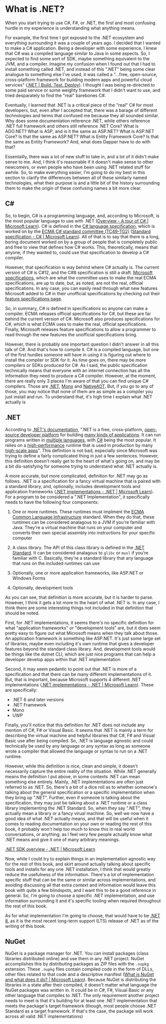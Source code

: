 # What is .NET?

When you start trying to use C#, F#, or .NET, the first and most confusing hurdle in my experience is understanding what anything means. 

For example, the first time I got exposed to the .NET ecosystem and everything surrounding it was a couple of years ago. I decided that I wanted to make a C# application. Being a developer with some experience, I knew that C# was a compiled language similar to Java in some aspects. So, I expected to find some sort of SDK, maybe something equivalent to the JVM, and a compiler. Imagine my confusion when I found out that I had to install something called .NET, and instead of this ".NET" being some clear analogue to something else I've used, it was called a "...free, open-source, cross-platform framework for building modern apps and powerful cloud services" ([.NET | Build. Test. Deploy](https://dotnet.microsoft.com/en-us/)). I thought I was being re-directed to some paid service or some weighty framework that I didn't want to use, and tried desparately to find the "real" barebones C#.

Eventually, I learned that .NET is a critical piece of the "real" C# for most developers, but, even after I accepted that, there was a barage of different technologies and terms that confused me because they all sounded similar. Why does some documentation reference .NET, while others reference .NET full framework and others still reference .NET Core? What is ADO.NET? What is ASP, and is it the same as ASP.NET? What is ASP.NET Core? Is that the same as ASP.NET? What is Entity Framework Core? Is that the same as Entity Framework? And, what does Dapper have to do with that?

Essentailly, there was a lot of new stuff to take in, and a lot of it didn't make sense to me. And, I think it's reasonable if it doesn't make sense to other newcomers, or even people who have been using .NET related stuff for awhile. So, to make everything easier, I'm going to do my best in this section to clarify the differences between all of these similarly named technologies, what their purpose is and a little bit of the history surrounding them to make the origin of these confusing names a bit more clear.

## C#

So, to begin, C# is a programming language, and, according to Microsoft, is the most popular language to use with .NET ([Overview - A tour of C# | Microsoft Learn](https://learn.microsoft.com/en-us/dotnet/csharp/tour-of-csharp/overview)). C# is defined in the [C# language specification](https://learn.microsoft.com/en-us/dotnet/csharp/language-reference/language-specification/readme), which is worked on by the [ECMA C# standard committee (TC49-TG2)](https://www.ecma-international.org/task-groups/tc49-tg2/) ([Standard specification - C# | Microsoft Learn](https://learn.microsoft.com/en-us/dotnet/csharp/specification/overview)). All of that is to say that there is a long, boring document worked on by a group of people that is completely public and free to view that defines how C# works. This, theoretically, means that anyone, if they wanted to, could use that specification to develop a C# compiler. 

However, that specification is way behind where C# actually is. The current version of C# is C#12, and the C#8 specification is still a draft.  [Microsoft specifications](https://github.com/dotnet/csharplang/tree/main/proposals), which are what the committee uses to make the real ECMA specifications, are up to date, but, as noted, are not the real, official specifications. In any case, you can easily read through what new features Microsoft added to C# in their unofficial specifications by checking out their [feature specifications page](https://learn.microsoft.com/en-us/dotnet/csharp/specification/feature-spec-overview).

So, in summary, C# is defined in specifications so anyone can make a compiler. ECMA releases official specifications for C#, but these are far behind the current version of C#. Microsoft also produces specifications for C#, which is what ECMA uses to make the real, official specifications. Finally, Microsoft releases feature specifications to allow a programmer to read through the new features the unofficial specifications bring.

However, there is probably one important question I didn't answer in all this talk of C#. And that's how to compile it. C# is a compiled language, but one of the first hurdles someone will have in using it is figuring out where to install the compiler or SDK for it. As time goes on, there may be more compilers or SDKs produced for C#. As I said, the public specification technically means that everyone with an internet connection has all the information they need to produce a C# compiler. However, at the moment, there are really only 3 places I'm aware of that you can find unique C# compilers. Those are [.NET](https://dotnet.microsoft.com/en-us/learn/dotnet/what-is-dotnet), [Mono](https://www.mono-project.com/) and [NativeAOT](https://github.com/dotnet/runtimelab/tree/feature/NativeAOT). But, if you go to any of those, you may notice that none of them are as simple as a compiler you just install and run. To understand that, it's high time I explain what .NET actually is

## .NET

According to [.NET's documentation](https://learn.microsoft.com/en-us/dotnet/core/introduction), ".NET is a free, cross-platform, [open-source developer platform](https://github.com/dotnet/core) for building [many kinds of applications](https://learn.microsoft.com/en-us/dotnet/core/apps). It can run programs written in [multiple languages](https://learn.microsoft.com/en-us/dotnet/fundamentals/languages), with [C#](https://learn.microsoft.com/en-us/dotnet/csharp/) being the most popular. It relies on a [high-performance](https://devblogs.microsoft.com/dotnet/category/performance/) runtime that is used in production by many [high-scale apps](https://devblogs.microsoft.com/dotnet/category/developer-stories/)". This definition is not bad, especially since Microsoft was trying to define a fairly complicated thing in just a few sentences. However, this definition doesn't really get to the heart of what's going on, and may be a bit dis-satisfying for someone trying to understand what .NET actually is.

A more accurate, but more complicated, definition for .NET may go as follows. .NET is a specification for a fancy virtual machine that is paired with a standard library, and, optionally, includes development tools and application frameworks ([.NET implementations - .NET | Microsoft Learn](https://learn.microsoft.com/en-us/dotnet/fundamentals/implementations)). For a program to be considered a ".NET Implementation", it specifically needs to have the following four components:

1. One or more runtimes. These runtimes must implment the [ECMA Common Language Infrastructure](https://www.ecma-international.org/publications-and-standards/standards/ecma-335/) standard. When they do that, these runtimes can be considered analagous to a JVM if you're familiar with Java. They're a virtual machine that runs on your computer and converts their own special assembly into instructions for your specific computer

2. A class library. The API of this class library is defined in the [.NET Standard](https://dotnet.microsoft.com/en-us/platform/dotnet-standard). It can be considered analagous to `glibc` or `musl` if you're familiar with C. Basically, they're a standard library that any language that runs on the included runtimes can use

3. Optionally, one or more application frameworks, like ASP.NET or Windows Forms

4. Optionally, development tools

As you can see, that definition is more accurate, but it is harder to parse. However, I think it gets a lot more to the heart of what .NET is. In any case, I think there are some interesting things not included in that definition that should be noted.

First, for .NET implementations, it seems there's no specific definition for what "application frameworks" or "development tools" are, but it does seem pretty easy to figure out what Microsoft means when they talk about those.  An application framework is something like ASP.NET. It's just some large set of libraries, maybe even including it's own runtime that gives a developer features beyond the standard class library. And, development tools would be things like the dotnet CLI, which are just nice programs that can help a developer develop apps within that .NET implementation

Second, it may seem pedantic to point out that .NET is more of a specification and that there can be many different implementations of it. But, that is important, because Microsoft supports 4 different .NET implementations ([.NET implementations - .NET | Microsoft Learn](https://learn.microsoft.com/en-us/dotnet/fundamentals/implementations)). These are specifically:

- .NET 6 and later versions
- .NET Framework
- Mono
- UWP

Finally, you'll notice that this definition for .NET does not include any mention of C#, F# or Visual Basic. It seems that .NET is mainly a term for describing the virtual machine and helpful libraries that C#, F# and Visual Basic use after being compiled. So, .NET is language agnostic and could technically be used by any language or any syntax as long as someone wrote a compiler that allowed the language or syntax to run on a .NET runtime.

However, while this definition is nice, clean and simple, it doesn't necessarily capture the entire reality of the situation. While .NET generally means the definition I put above, in some contexts .NET can mean something else entirely. Mainly, .NET implementations are often just referred to as .NET. So, there's a bit of a dice roll as to whether someone's talking about the general specification or a specific implementation when they bring up ".NET". Further, even if someone is talking about the specification, they may just be talking about a .NET runtime or a class library implementing the .NET Standard. So, when they say ".NET", they actually mean a library or a fancy virual machine. So, well we now have a good idea of what .NET actually means, and that will be useful when it comes to reading documentation on your own or reading the rest of this book, it probably won't help too much to know this in real world conversations, or anything, as I feel very few people actually know what .NET means and give it one of many arbitrary meanings.

[.NET SDK overview - .NET | Microsoft Learn](https://learn.microsoft.com/en-us/dotnet/core/sdk)

Now, while I could try to explain things in an implementation agnostic way for the rest of this book, and skirt around actually talking about specific tools and installs for any one .NET installation, I think that would greatly reduce the usefulness of the information. There's a lot of implementation specific stuff that can be the same or similar across implementations, and avoiding discussing all that extra context and information would leave this book with quite a few blindspots, and I want this to be a good reference in general. So, I'm going to choose a specific .NET implementation, and use information surrounding it and it's specific tooling when required throughout the rest of this book.

As for what implementation I'm going to choose, that would have to be [.NET 8](https://learn.microsoft.com/en-us/dotnet/core/whats-new/dotnet-8/overview), as it is the most recent long-term support (LTS) release of .NET as of the writing of this book.



## NuGet

NuGet is a package manager for .NET. You can install packages (class libraries distributed online) and use them in any .NET project. NuGet accomplishes this by distributing packages as ZIP files with the `.nupkg` extension. These `.nupkg` files contain compiled code in the form of DLLs, other files related to that code and a descriptive manifest ([What is NuGet and what does it do? | Microsoft Learn](https://learn.microsoft.com/en-us/nuget/what-is-nuget)). Because NuGet is distributing the libraries in a state after their compiled, it doesn't matter what language the NuGet packages was written in. It could be in C#, F#, Visual Basic or any other language that compiles to .NET. The only requirement another project needs to meet is that it's building for at least one .NET implementation that meets the package's target framework (though, most people choose .NET Standard as a target framework. If that's the case, the package will work across all valid .NET implementations)

